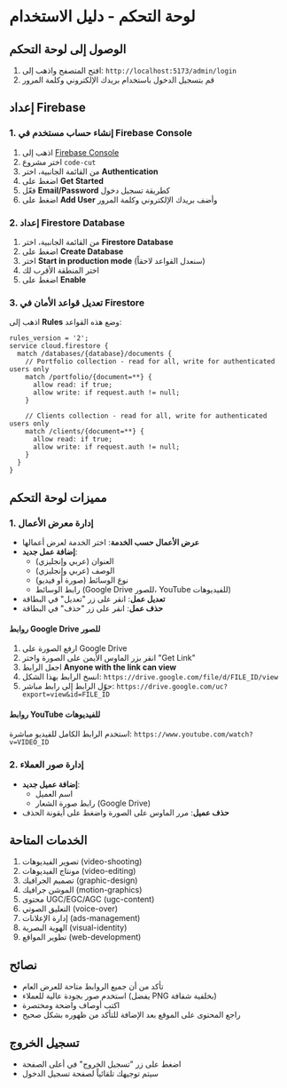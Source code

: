 # لوحة التحكم - دليل الاستخدام

## الوصول إلى لوحة التحكم

1. افتح المتصفح واذهب إلى: `http://localhost:5173/admin/login`
2. قم بتسجيل الدخول باستخدام بريدك الإلكتروني وكلمة المرور

## إعداد Firebase

### 1. إنشاء حساب مستخدم في Firebase Console

1. اذهب إلى [Firebase Console](https://console.firebase.google.com/)
2. اختر مشروع `code-cut`
3. من القائمة الجانبية، اختر **Authentication**
4. اضغط على **Get Started**
5. فعّل **Email/Password** كطريقة تسجيل دخول
6. اضغط على **Add User** وأضف بريدك الإلكتروني وكلمة المرور

### 2. إعداد Firestore Database

1. من القائمة الجانبية، اختر **Firestore Database**
2. اضغط على **Create Database**
3. اختر **Start in production mode** (سنعدل القواعد لاحقاً)
4. اختر المنطقة الأقرب لك
5. اضغط على **Enable**

### 3. تعديل قواعد الأمان في Firestore

اذهب إلى **Rules** وضع هذه القواعد:

```
rules_version = '2';
service cloud.firestore {
  match /databases/{database}/documents {
    // Portfolio collection - read for all, write for authenticated users only
    match /portfolio/{document=**} {
      allow read: if true;
      allow write: if request.auth != null;
    }
    
    // Clients collection - read for all, write for authenticated users only
    match /clients/{document=**} {
      allow read: if true;
      allow write: if request.auth != null;
    }
  }
}
```

## مميزات لوحة التحكم

### 1. إدارة معرض الأعمال

- **عرض الأعمال حسب الخدمة**: اختر الخدمة لعرض أعمالها
- **إضافة عمل جديد**:
  - العنوان (عربي وإنجليزي)
  - الوصف (عربي وإنجليزي)
  - نوع الوسائط (صورة أو فيديو)
  - رابط الوسائط (Google Drive للصور، YouTube للفيديوهات)
- **تعديل عمل**: انقر على زر "تعديل" في البطاقة
- **حذف عمل**: انقر على زر "حذف" في البطاقة

#### روابط Google Drive للصور

1. ارفع الصورة على Google Drive
2. انقر بزر الماوس الأيمن على الصورة واختر "Get Link"
3. اجعل الرابط **Anyone with the link can view**
4. انسخ الرابط بهذا الشكل: `https://drive.google.com/file/d/FILE_ID/view`
5. حوّل الرابط إلى رابط مباشر: `https://drive.google.com/uc?export=view&id=FILE_ID`

#### روابط YouTube للفيديوهات

استخدم الرابط الكامل للفيديو مباشرة:
`https://www.youtube.com/watch?v=VIDEO_ID`

### 2. إدارة صور العملاء

- **إضافة عميل جديد**:
  - اسم العميل
  - رابط صورة الشعار (Google Drive)
- **حذف عميل**: مرر الماوس على الصورة واضغط على أيقونة الحذف

## الخدمات المتاحة

1. تصوير الفيديوهات (video-shooting)
2. مونتاج الفيديوهات (video-editing)
3. تصميم الجرافيك (graphic-design)
4. الموشن جرافيك (motion-graphics)
5. محتوى UGC/EGC/AGC (ugc-content)
6. التعليق الصوتي (voice-over)
7. إدارة الإعلانات (ads-management)
8. الهوية البصرية (visual-identity)
9. تطوير المواقع (web-development)

## نصائح

- تأكد من أن جميع الروابط متاحة للعرض العام
- استخدم صور بجودة عالية للعملاء (يفضل PNG بخلفية شفافة)
- اكتب أوصاف واضحة ومختصرة
- راجع المحتوى على الموقع بعد الإضافة للتأكد من ظهوره بشكل صحيح

## تسجيل الخروج

- اضغط على زر "تسجيل الخروج" في أعلى الصفحة
- سيتم توجيهك تلقائياً لصفحة تسجيل الدخول
